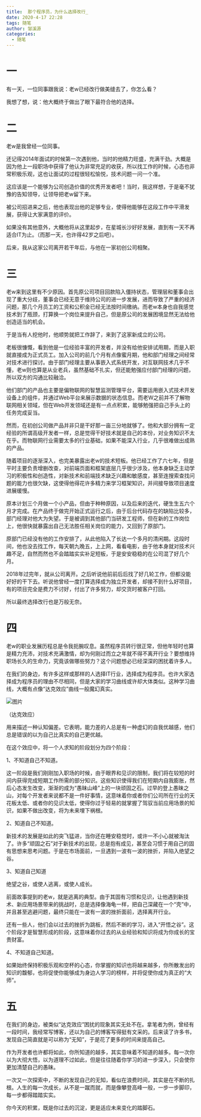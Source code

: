 ```yaml
---
title:  那个程序员，为什么选择改行_
date: 2020-4-17 22:28
tags: 随笔
author: 邹溪源
categories:
  - 随笔
---
```

# 一
有一天，一位同事跟我说：老w已经改行做美缝去了，你怎么看？

我想了想，说：他大概终于做出了眼下最符合他的选择。

# 二
老w是我曾经一位同事。

还记得2014年面试的时候第一次遇到他，当时的他精力旺盛，充满干劲。大概是因为他上一段职场中获得了他认为非常充足的收获，所以找工作的时候，心态也非常积极乐观，这也让面试的过程很轻松愉悦，技术问题一问一个准。

这应该是一个能够为公司创造价值的优秀开发者吧！当时，我这样想，于是毫不犹豫的告知领导，让领导把老w留下来。

被公司招进来之后，他也表现出他的足够专业，使得他能够在这段工作中平滑发展，获得让大家满意的评价。

如果没有其他意外，大概他将从这里起步，在星城长沙好好发展，直到有一天不再适合IT为止。（而那一天，也许得42岁之后吧）。

后来，我从这家公司离开若干年后，与他在一家初创公司相聚。

# 三
老w来到这里有不少原因。首先原公司项目回款陷入僵持状态，管理层和董事会出现了重大分歧，董事会已经无意于维持公司的进一步发展，进而导致了严重的经济问题，那几个月员工的工资和公积金已经无法按时间缴纳。而老w本身也自我感觉技术到了瓶颈，打算换一个岗位来提升自己，但是原公司的发展困境显然无法给他创造适当的机会。

于是当有人挖他时，他顺势就把工作辞了，来到了这家新成立的公司。

老板很慷慨，看到他是一位经验丰富的开发者，并没有给他安排试用期，而是入职就直接成为正式员工。加入公司的前几个月有点像蜜月期，他和部门经理之间经常对技术进行探讨。由于部门经理主要从事嵌入式系统开发，对互联网技术几乎不懂，老w则也算是从业老兵，虽然基础不扎实，但还能勉强应付部门经理的问题，所以双方的沟通比较融洽。

他们部门的产品也主要是偏物联网的智慧监测管理平台，需要运用嵌入式技术开发设备上的组件，并通过Web平台来展示数据的状态信息。而老W之前并不了解物联网相关领域，但在Web开发领域还是有一点点积累，能够勉强把自己手头上的任务完成妥当。

然而，在初创公司做产品并非只是干好那一亩三分地就够了。他和大部分拥有一定经验的所谓高级开发者一样，总是觉得干好技术就是自己的本份，对业务知识不太在乎。而物联网行业需要太多的行业基础，如果不能深入行业，几乎很难做出成熟的产品。

随着项目的逐渐深入，也完美暴露出老w的技术短板。他已经工作了六七年，但是平时主要负责增删改查，对前端页面和框架底层几乎很少涉及，他本身缺乏主动学习的积极性和创造性，对新技术和前端技术缺乏兴趣和敏感度，甚至连搜索查找问题的能力也很欠缺，这使得他得花许多精力来学习框架知识，并间接导致项目速度进展缓慢。

原本计划三个月做一个小产品，但由于种种原因，以及后来的迭代，硬生生五六个月才完成。在产品终于做完开始正式运行之后，由于后台代码存在的缺陷比较多，部门经理对他大为失望。于是被调到其他部门当研发工程师，但在新的工作岗位上，他很快就暴露出自己无法胜任相关岗位的能力，又回到了原部门。

原部门已经没有他的工作安排了，从此他陷入了长达一个多月的清闲期。这段时间，他也没去找工作，每天朝九晚五，上上网，看看电影，由于他本身就对技术兴趣不足，自然而然也不会踏踏实实补足短板，于是安安稳稳的在公司混了好几个月。

2018年过完年，就从公司离开。之后听说他前前后后找了好几轮工作，但都没能好好的干下去。听说他曾经一度打算选择成为独立开发者，却接不到什么好项目，有的项目完全是费力不讨好，付出了许多努力，却交货时被客户打回。

所以最终选择改行也是万般无奈。

# 四
老w的职业发展历程总是令我扼腕叹息。虽然程序员转行很正常，但他年轻时也算是精力充沛，对技术充满激情，却为何刚过而立之年就不得不离开行业？要想维持职场长久的生命力，究竟该做哪些努力？这个问题想必已经深深的困扰着许多人。

在我们的身边，有许多这样或那样的人选择IT行业，选择成为程序员。也许大家选择成为程序员的理由不尽相同，但是大家的学习曲线或许却大体类似。这种学习曲线，大概有点像“达克效应”曲线一般魔幻真实。

![图片](https://uploader.shimo.im/f/WXL0JugXKFISHNSP.png!thumbnail)

（达克效应）

用来描述一种认知偏差。它表明，能力差的人总是有一种虚幻的自我优越感，他们总是错误的以为自己比真实的自己更优越。

在这个效应中，将一个人求知的阶段划分为四个阶段：

1、不知道自己不知道。

这一阶段是我们刚刚加入职场的时候，由于眼界和见识的限制，我们将在较短的时间内获得完成短期工作所需的部分知识。这些知识使得我们在短期内自我膨胀，然后心态发生改变，渐渐的成为“愚昧山峰”上的一块顽固之石。过早的登上愚昧之山，对每个开发者来说都不是一件好事情，这意味着你或者你们公司所在行业的天花板太低、或者你的见识太低，使得你过于轻易的就掌握了驾驭当前应用场景的知识，如果不做出改变，将为未来埋下祸根。

2、知道自己不知道。

新技术的发展是如此的突飞猛进，当你还在睡安稳觉时，或许一不小心就被淘汰了。许多“顽固之石”对于新技术的出现，总是抱有成见，甚至会习惯于用自己的固有思想来思考问题。于是在市场面前，一旦遇到一波有一波的挫折，并陷入绝望之谷。

3、知道自己知道

绝望之谷，或使人逃离，或使人成长。

前面故事提到的老w，就是逃离的典型。由于其固有习惯和见识，让他遇到新技术、新应用场景带来的挑战时，总是选择像海龟一样，把自己深藏在一个“壳”中，并且甚至逃避问题，最终只能在一波有一波的挫折面前，选择离开行业。

还有一些人，他们会以过去的挫折为跳板，然后不断的学习，进入“开悟之谷”。这个阶段才是智慧形成的阶段，这意味着你过去的从业经验和知识将成为你成长的宝贵财富。

4、不知道自己知道。

如果始终保持积极乐观和空杯的心态，你掌握的知识也将越来越多，你所散发出的知识的馥郁，也将促使你能够成为身边人学习的榜样，并将促使你成为真正的“大师”。

# 五
在我们的身边，被类似“达克效应”困扰的现象其实无处不在。拿笔者为例，曾经有一段时间，我经常写博客，还以为自己的博客写得挺有文采的。后来读了许多书，发现自己简直就是可以称为“无知”，于是花了更多的时间来提高自己。

作为开发者也许都将如此，你所知道的越多，其实意味着不知道的越多。每一次你以为大彻大悟，以为道理不过如此，但是往往随着你学习的进一步深入，只会使你更加清楚自己的愚昧。

一次又一次探索中，不断的发现自己的无知，看似在浪费时间，其实是在不断的扎根。人生的每一次成长，从不是一蹴而就，而是像攀登高峰一般，一步一步脚印，每一步都得踏踏实实。

你今天的积累，既是你过去的沉淀，更是适应未来变化的踏脚石。






